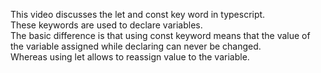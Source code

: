 This video discusses the let and const key word in typescript. <br/>
These keywords are used to declare variables. <br/>
The basic difference is that using const keyword means that the value of the variable assigned while declaring can never be changed. <br/>
Whereas using let allows to reassign value to the variable. <br/>

